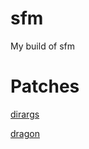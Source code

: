 # sfm
My build of sfm

# Patches

[dirargs](https://github.com/afify/sfm-patches/blob/main/sfm-dirargs-0.3.1.diff)

[dragon](https://github.com/afify/sfm-patches/blob/main/sfm-dragon-0.4.diff)
